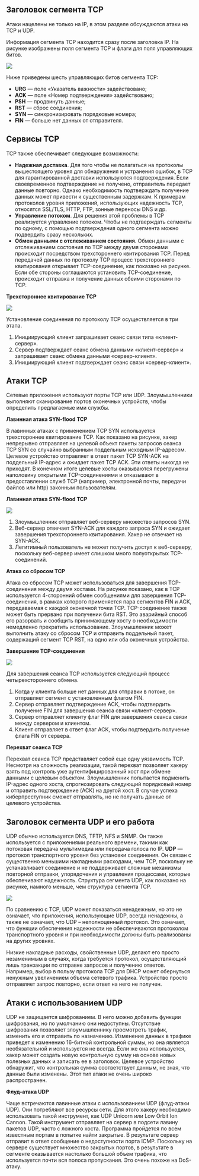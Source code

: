 <!-- 3.7.1 -->
## Заголовок сегмента TCP 

Атаки нацелены не только на IP, в этом разделе обсуждаются атаки на TCP и UDP.

Информация сегмента TCP находится сразу после заголовка IP. На рисунке изображены поля сегмента TCP и флаги для поля управляющих битов.

![](./assets/3.7.1.svg)
<!-- /courses/ensa-dl/ae8e8c80-34fd-11eb-ba19-f1886492e0e4/aeb3eed6-34fd-11eb-ba19-f1886492e0e4/assets/c5e3cab0-1c46-11ea-af56-e368b99e9723.svg -->

Ниже приведены шесть управляющих битов сегмента TCP:

* **URG** — поле «Указатель важности» задействовано;
* **ACK** — поле «Номер подтверждения» задействовано;
* **PSH** — продвинуть данные;
* **RST** — сброс соединения;
* **SYN** — синхронизировать порядковые номера;
* **FIN** — больше нет данных от отправителя.

<!--
На схеме показаны поля заголовка сегмента TCP. Название поля и его размер: порт источника (16), порт назначения (16), порядковый номер (32), номер подтверждения (32), длина заголовка (4), зарезервировано (6), управляющие биты (6), окно (16), контрольная сумма (16), срочность (16), опции (0 или 32 если есть). За полями заголовка следуют данные уровня приложения (переменный размер).
-->

<!-- 3.7.2 -->
## Сервисы TCP

TCP также обеспечивает следующие возможности:

* **Надежная доставка**. Для того чтобы не полагаться на протоколы вышестоящего уровня для обнаружения и устранения ошибок, в TCP для гарантированной доставки используются подтверждения. Если своевременное подтверждение не получено, отправитель передает данные повторно. Однако необходимость подтверждать получение данных может привести к существенным задержкам. К примерам протоколов уровня приложений, использующих надежность TCP, относятся SSL/TLS, HTTP, FTP, зонные переносы DNS и др.
* **Управление потоком**. Для решения этой проблемы в TCP реализуется управление потоком. Чтобы не подтверждать сегменты по одному, с помощью  подтверждения одного сегмента можно подвердить сразу нескольких.
* **Обмен данными с отслеживанием состояния**. Обмен данными с отслеживанием состояния по TCP между двумя сторонами происходит посредством трехстороннего квитирования TCP. Перед передачей данных по протоколу TCP процесс трехстороннего квитирования открывает TCP-соединение, как показано на рисунке. Если обе стороны соглашаются установить TCP-соединение, происходит отправка и получение данных обеими сторонами по TCP.

**Трехстороннее квитирование TCP**

![](./assets/3.7.2.svg)
<!-- /courses/ensa-dl/ae8e8c80-34fd-11eb-ba19-f1886492e0e4/aeb3eed6-34fd-11eb-ba19-f1886492e0e4/assets/c5e4dc23-1c46-11ea-af56-e368b99e9723.svg -->

Установление соединения по протоколу TCP осуществляется в три этапа.

1.  Инициирующий клиент запрашивает сеанс связи типа «клиент-сервер».
2.  Сервер подтверждает сеанс обмена данными «клиент-сервер» и запрашивает сеанс обмена данными «сервер-клиент».
3.  Инициирующий клиент подтверждает сеанс связи «сервер-клиент».

<!--
Рисунок является иллюстрацией обмена сообщениями между двумя хостами во время трехстороннего квитирования TCP. Он начинается, когда клиент отправляет сообщение с установленным битом управления SYN (SEQ=100 CTL=SYN). Он принимается сервером, который отвечает отправкой сообщения с установленными битами управления SYN и ACK (SEQ=300 ACK=101 CTL=SYN, ACK). Клиент получает SYN, ACK и отвечает, отправляя сообщение с установленным битом управления ACK (SEQ=101 ACK=301 CTL=ACK), и сеанс устанавливается.
-->

<!-- 3.7.3 -->
## Атаки TCP

Сетевые приложения используют порты TCP или UDP. Злоумышленники выполняют сканирование портов оконечных устройств, чтобы определить предлагаемые ими службы.

**Лавинная атака SYN-flood TCP**

В лавинных атаках с применением TCP SYN используется трехстороннее квитирование TCP. Как показано на рисунке, хакер непрерывно отправляет на целевой объект пакеты запросов сеанса TCP SYN со случайно выбранным поддельным исходным IP-адресом. Целевое устройство отправляет в ответ пакет TCP SYN-ACK на поддельный IP-адрес и ожидает пакет TCP ACK. Эти ответы никогда не приходят. В конечном итоге целевые хосты оказываются перегружены наполовину открытыми TCP-соединениями и отказывают в предоставлении служб TCP (например, электронной почты, передачи файлов или http) законным пользователям.

**Лавинная атака SYN-flood TCP**

![](./assets/3.7.3-1.svg)
<!-- /courses/ensa-dl/ae8e8c80-34fd-11eb-ba19-f1886492e0e4/aeb3eed6-34fd-11eb-ba19-f1886492e0e4/assets/c5e59f70-1c46-11ea-af56-e368b99e9723.svg -->

1.  Злоумышленник отправляет веб-серверу множество запросов SYN.
2.  Веб-сервер отвечает SYN-ACK для каждого запроса SYN и ожидает завершения трехстороннего квитирования. Хакер не отвечает на SYN-ACK.
3.  Легитимный пользователь не может получить доступ к веб-серверу, поскольку веб-сервер имеет слишком много полуоткрытых TCP-соединений.

**Атака со сбросом TCP**

Атака со сбросом TCP может использоваться для завершения TCP-соединения между двумя хостами. На рисунке показано, как в TCP используется 4-сторонний обмен сообщениями для завершения TCP-соединения, в рамках которого применяется пара сегментов FIN и ACK, передаваемая с каждой оконечной точки TCP. TCP-соединение также может быть прервано при получении бита RST. Это аварийный способ его разорвать и сообщить принимающему хосту о необходимости немедленно прекратить использование. Злоумышленник может выполнить атаку со сбросом TCP и отправить поддельный пакет, содержащий сегмент TCP RST, на одно или оба оконечных устройства.

**Завершение TCP-соединения**

![](./assets/3.7.3-2.svg)
<!-- /courses/ensa-dl/ae8e8c80-34fd-11eb-ba19-f1886492e0e4/aeb3eed6-34fd-11eb-ba19-f1886492e0e4/assets/c5e63bb0-1c46-11ea-af56-e368b99e9723.svg -->

Для завершения сеанса TCP используется следующий процесс четырехстороннего обмена.

1.  Когда у клиента больше нет данных для отправки в потоке, он отправляет сегмент с установленным флагом FIN.
2.  Сервер отправляет подтверждение ACK, чтобы подтвердить получение FIN для завершения сеанса связи «клиент-сервер».
3.  Сервер отправляет клиенту флаг FIN для завершения сеанса связи между сервером и клиентом.
4.  Клиент отправляет в ответ флаг ACK, чтобы подтвердить получение флага FIN от сервера.

**Перехват сеанса TCP**

Перехват сеанса TCP представляет собой еще одну уязвимость TCP. Несмотря на сложность реализации, такой перехват позволяет хакеру взять под контроль уже аутентифицированный хост при обмене данными с целевым объектом. Злоумышленник попытается подменить IP-адрес одного хоста, спрогнозировать следующий порядковый номер и отправить подтверждение (ACK) на другой хост. В случае успеха киберпреступник сможет отправлять, но не получать данные от целевого устройства.

<!-- 3.7.4 -->
## Заголовок сегмента UDP и его работа

UDP обычно используется DNS, TFTP, NFS и SNMP. Он также используется с приложениями реального времени, такими как потоковая передача мультимедиа или передача голоса по IP. **UDP** — протокол транспортного уровня без установки соединения. Он связан с существенно меньшими накладными расходами, чем TCP, поскольку не устанавливает соединение и не поддерживает сложные механизмы повторной отправки, упорядочения и управления процессами, которые обеспечивают надежность. Структура сегмента UDP, как показано на рисунке, намного меньше, чем структура сегмента TCP.

![](./assets/3.7.4.svg)
<!-- /courses/ensa-dl/ae8e8c80-34fd-11eb-ba19-f1886492e0e4/aeb3eed6-34fd-11eb-ba19-f1886492e0e4/assets/c5e6d7f0-1c46-11ea-af56-e368b99e9723.svg -->

<!--
Структура сегмента UDP включает в себя: порт источника (16), порт назначения (16), длина (16), контрольная сумма (16) данные уровня приложений (переменный размер)
-->

По сравнению с TCP, UDP может показаться ненадежным, но это не означает, что приложения, использующие UDP, всегда ненадежны, а также не означает, что UDP – неполноценный протокол. Это означает, что функции обеспечения надежности не обеспечиваются протоколом транспортного уровня и при необходимости должны быть реализованы на других уровнях.

Низкие накладные расходы, свойственные UDP, делают его просто незаменимым в случаях, когда требуется протокол, осуществляющий лишь транзакции по отправке запросов и получению ответов. Например, выбор в пользу протокола TCP для DHCP может обернуться ненужным увеличением объема сетевого трафика. Устройство просто отправляет запрос повторно, если ответ на него не получен.

<!-- 3.7.5 -->
## Атаки с использованием UDP

UDP не защищается шифрованием. В него можно добавить функции шифрования, но по умолчанию они недоступны. Отсутствие шифрования позволяет злоумышленнику просмотреть трафик, изменить его и отправить по назначению. Изменение данных в трафике приведет к изменению 16-битной контрольной суммы, но она является необязательной и используется не всегда. Если же она используется, хакер может создать новую контрольную сумму на основе новых полезных данных и записать ее в заголовок. Целевое устройство обнаружит, что контрольная сумма соответствует данным, не зная, что данные были изменены. Этот тип атаки не очень широко распространен.

**Флуд-атака UDP**

Чаще встречаются лавинные атаки с использованием UDP (флуд-атаки UDP). Они потребляют все ресурсы сети. Для этого хакеру необходимо использовать такой инструмент, как UDP Unicorn или Low Orbit Ion Cannon. Такой инструмент отправляет на сервер в подсети лавину пакетов UDP, часто с ложного хоста. Программа пройдется по всем известным портам в попытке найти закрытые. В результате сервер отправит в ответ сообщение о недоступности порта ICMP. Поскольку на сервере существует множество закрытых портов, в результате в сегменте оказывается настолько большой объем трафика, что используется почти вся полоса пропускания. Это очень похоже на ⁪DoS-атаку.

<!-- 3.7.6 -->
<!-- quiz -->

